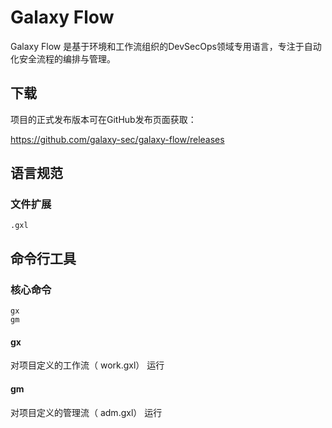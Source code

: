 #  Galaxy Flow 

Galaxy Flow 是基于环境和工作流组织的DevSecOps领域专用语言，专注于自动化安全流程的编排与管理。

##  下载

项目的正式发布版本可在GitHub发布页面获取：

https://github.com/galaxy-sec/galaxy-flow/releases

## 语言规范
### 文件扩展
```
.gxl
```

## 命令行工具

### 核心命令
```
gx
gm
```

#### gx
对项目定义的工作流（ work.gxl） 运行

#### gm
对项目定义的管理流（ adm.gxl） 运行


